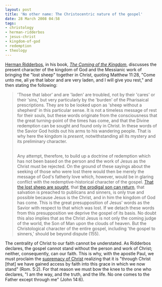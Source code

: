 ```yaml
---
layout: post
title: 'No other name: The Christocentric nature of the gospel'
date: 28 March 2008 04:58
tags:
- christology
- herman-ridderbos
- jesus-christ
- kingdom-of-god
- redemption
- theology
---
```

<p><a href="http://en.wikipedia.org/wiki/Herman_Nicolaas_Ridderbos">Herman Ridderbos</a>, in his book, <a href="http://www.amazon.com/Coming-Kingdom-Herman-N-Ribberbos/dp/0875524087/ref=pd_bbs_sr_1?ie=UTF8&amp;s=books&amp;qid=1206649246&amp;sr=8-1"><span style="font-style: italic;">The Coming of the Kingdom</span></a>, discusses the present character of the kingdom of God and the Messianic work of bringing the "lost sheep" together in Christ, quoting Matthew 11:28, "Come unto me, all ye that labor and are very laden, and I will give you rest," and then stating the following:</p>

<blockquote>
'Those that labor' and are 'laden' are troubled, not by their 'cares' or their 'sins,' but very particularly by the 'burden' of the Pharisaical prescriptions.  They are to be looked upon as 'sheep without a shepherd' in this particular sense.  It is not a timeless message of rest for their souls, but these words originate from the consciousness that the great turning-point of the times has come, and that the Divine redemption can be sought and found only in Christ.  In these words of the Savior God holds out his arms to his wandering people.  That is why here the kingdom is <span style="font-style: italic;">present</span>, notwithstanding all its mystery and its preliminary character.<br /><br />

Any attempt, therefore, to build up a doctrine of redemption which has not been based on the person and the work of Jesus as the Christ must be rejected.  On the ground of these sayings about the seeking of those who were lost there would then be merely the message of God's fatherly love which, however, would be in glaring conflict with the redemptive-historical character of the gospel.  <a href="http://www.biblegateway.com/passage/?search=Luke%2015:3-7&amp;version=47;">That the lost sheep are sought</a>, that <a href="http://www.biblegateway.com/passage/?search=Luke%2015:11-32&amp;version=47;">the prodigal son can return</a>, that salvation is preached to publicans and sinners, is only true and possible because Jesus is the Christ, and in him the kingdom of God has come.  This is the great presupposition of Jesus' words as the Savior with respect to that which was lost.  If we detach these words from this presupposition we deprive the gospel of its basis.  No doubt this also implies that as the Christ Jesus is not only the coming judge of the world, the Son of Man upon the clouds of heaven.  But the Christological character of the entire gospel, including 'the gospel to sinners,' should be beyond dispute (155).
</blockquote>

The centrality of Christ to our faith cannot be understated.  As Ridderbos declares, the gospel cannot stand without the person and work of Christ;  neither, consequently, can our faith.  This is why, with the apostle Paul, we must proclaim the <a href="http://www.biblegateway.com/passage/?search=colossians%201:15-23&amp;version=31">supremacy of Christ</a> realizing that it is "through Christ [that] we have gained access by faith into this grace in which we now stand" (Rom. 5:2).  For that reason we must bow the knee to the one who declares, "I am the way, and the truth, and the life. No one comes to the Father except through me" (John 14:6).
